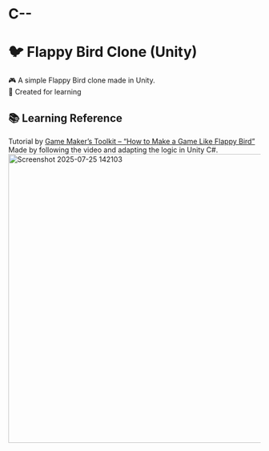 # C--
# 🐦 Flappy Bird Clone (Unity)
🎮 A simple Flappy Bird clone made in Unity.  
🧠 Created for learning
## 📚 Learning Reference
Tutorial by [Game Maker’s Toolkit – “How to Make a Game Like Flappy Bird”](https://www.youtube.com/watch?v=JdvTlr9gyIU)  
Made by following the video and adapting the logic in Unity C#.
<img width="1028" height="577" alt="Screenshot 2025-07-25 142103" src="https://github.com/user-attachments/assets/a375ef55-7b3e-4ee8-9c48-fd1613969ed5" />
